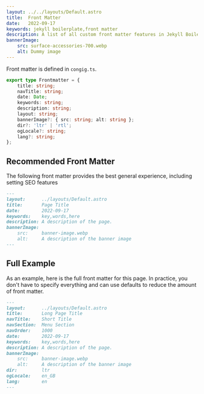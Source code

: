 ```yaml
---
layout: ../../layouts/Default.astro
title:  Front Matter
date:   2022-09-17
keywords: jekyll boilerplate,front matter
description: A list of all custom front matter features in Jekyll Boilerplate.
bannerImage:
    src: surface-accessories-700.webp
    alt: Dummy image
---
```


Front matter is defined in `congig.ts`.

```typescript
export type Frontmatter = {
	title: string;
	navTitle: string;
	date: Date;
	keywords: string;
	description: string;
	layout: string;
	bannerImage?: { src: string; alt: string };
	dir?: 'ltr' | 'rtl';
	ogLocale?: string;
	lang?: string;
};
```


## Recommended Front Matter

The following front matter provides the best general experience, including setting SEO features


```markdown
---
layout:      ../layouts/Default.astro
title:       Page Title
date:        2022-09-17
keywords:    key,words,here
description: A description of the page.
bannerImage:
    src:     banner-image.webp
    alt:     A description of the banner image
---
```

## Full Example

As an example, here is the full front matter for this page. In practice, you don't have to specify everything and can use defaults to reduce the amount of front matter.

```markdown
---
layout:      ../layouts/Default.astro
title:       Long Page Title
navTitle:    Short Title
navSection:  Menu Section
navOrder:    1000
date:        2022-09-17
keywords:    key,words,here
description: A description of the page.
bannerImage:
    src:     banner-image.webp
    alt:     A description of the banner image
dir:         ltr
ogLocale:    en_GB
lang:        en
---
```